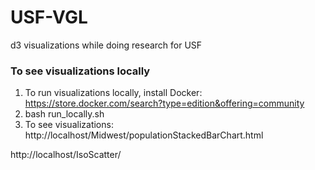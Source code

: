 # USF-VGL
d3 visualizations while doing research for USF

### To see visualizations locally

1) To run visualizations locally, install Docker: https://store.docker.com/search?type=edition&offering=community
2) bash run_locally.sh 
3) To see visualizations:
http://localhost/Midwest/populationStackedBarChart.html

http://localhost/IsoScatter/ 
